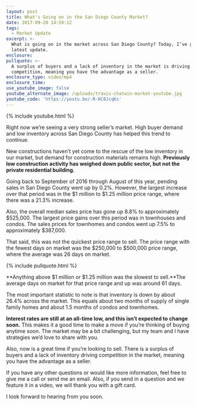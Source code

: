 ```yaml
---
layout: post
title: What's Going on in the San Diego County Market?
date: 2017-09-20 14:59:12
tags:
  - Market Update
excerpt: >-
  What is going on in the market across San Diego County? Today, I’ve got the
  latest update.
enclosure:
pullquote: >-
  A surplus of buyers and a lack of inventory in the market is driving up
  competition, meaning you have the advantage as a seller.
enclosure_type: video/mp4
enclosure_time:
use_youtube_image: false
youtube_alternate_image: /uploads/travis-chatwin-market-youtube.jpg
youtube_code: 'https://youtu.be/-R-HC8JcqKs'
---
```



{% include youtube.html %}

Right now we’re seeing a very strong seller’s market. High buyer demand and low inventory across San Diego County has helped this trend to continue.

New constructions haven’t yet come to the rescue of the low inventory in our market, but demand for construction materials remains high. **Previously low construction activity has weighed down public sector, but not the private residential building.**

Going back to September of 2016 through August of this year, pending sales in San Diego County went up by 0.2%. However, the largest increase over that period was in the $1 million to $1.25 million price range, where there was a 21.3% increase.

Also, the overall median sales price has gone up 8.8% to approximately $525,000. The largest price gains over this period was in townhouses and condos. The sales prices for townhomes and condos went up 7.5% to approximately $387,000.

That said, this was not the quickest price range to sell. The price range with the fewest days on market was the $250,000 to $500,000 price range, where the average was 26 days on market.

{% include pullquote.html %}

**Anything above $1 million or $1.25 million was the slowest to sell.**The average days on market for that price range and up was around 61 days.

The most important statistic to note is that inventory is down by about 26.4% across the market. This equals about two months of supply of single family homes and about 1.5 months of condos and townhomes.

**Interest rates are still at an all-time low, and this isn’t expected to change soon.** This makes it a good time to make a move if you’re thinking of buying anytime soon. The market may be a bit challenging, but my team and I have strategies we’d love to share with you.

Also, now is a great time if you’re looking to sell. There is a surplus of buyers and a lack of inventory driving competition in the market, meaning you have the advantage as a seller.

If you have any other questions or would like more information, feel free to give me a call or send me an email. Also, if you send in a question and we feature it in a video, we will thank you with a gift card.

I look forward to hearing from you soon.